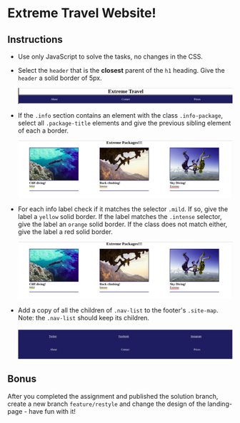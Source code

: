 # Extreme Travel Website!

## Instructions

* Use only JavaScript to solve the tasks, no changes in the CSS.
* Select the `header` that is the **closest** parent of the `h1` heading. Give the `header` a solid border of 5px.
  
  ![Header](images/header.png "Header")

* If the `.info` section contains an element with the class `.info-package`, select all `.package-title` elements and give the previous sibling element of each a border. 

  ![Packages](images/packages.png "Packages")

* For each info label check if it matches the selector `.mild`. If so, give the label a `yellow` solid border. If the label matches the `.intense` selector, give the label an `orange` solid border. If the class does not match either, give the label a red solid border. 

  ![Packages](images/packages.png "Packages")

* Add a copy of all the children of `.nav-list` to the footer's `.site-map`. Note: the `.nav-list` should keep its children. 

  ![Footer](images/footer.png "Footer")

## Bonus

After you completed the assignment and published the solution branch, create a new branch `feature/restyle` and change the design of the landing-page - have fun with it!
